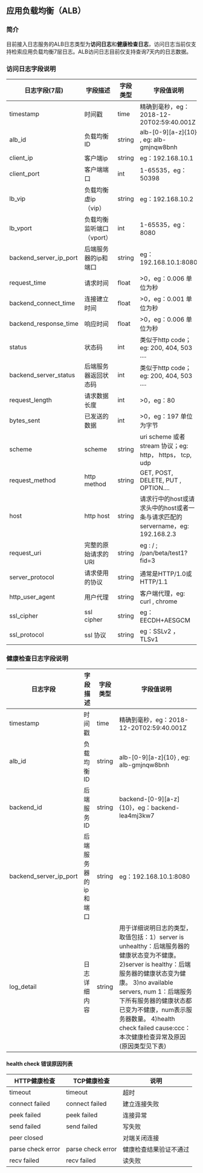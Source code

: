 ## 应用负载均衡（ALB）
### 简介
目前接入日志服务的ALB日志类型为**访问日志**和**健康检查日志**，访问日志当前仅支持检索应用负载均衡7层日志。ALB访问日志目前仅支持查询7天内的日志数据。

### 访问日志字段说明
日志字段(7层) | 字段描述 | 字段类型 | 字段值说明
-- | -- | -- | --
timestamp  | 时间戳 | time | 精确到毫秒，eg：2018-12-20T02:59:40.001Z
alb_id | 负载均衡ID | string | alb-[0-9][a-z]{10} , eg: alb-gmjnqw8bnh
client_ip | 客户端ip | string | eg：192.168.10.1
client_port | 客户端端口 | int | 1-65535，eg：50398
lb_vip | 负载均衡虚ip（vip） | string | eg：192.168.10.2
lb_vport | 负载均衡监听端口（vport） | int | 1-65535，eg：8080
backend_server_ip_port | 后端服务器的ip和端口 | string | eg：192.168.10.1:8080
request_time | 请求时间 | float | >0，eg：0.006 单位为秒
backend_connect_time | 连接建立时间 | float | >0，eg：0.001 单位为秒
backend_response_time | 响应时间 | float | >0，eg：0.006 单位为秒
status | 状态码 | int | 类似于http code； eg: 200, 404, 503 ....
backend_server_status | 后端服务器返回状态码 | int | 类似于http code；eg: 200, 404, 503 ....
request_length | 请求数据长度 | int | >0，eg：80
bytes_sent | 已发送的数据 | int | >0，eg：197 单位为字节
scheme | scheme | string | uri scheme 或者 stream 协议；eg: http， https， tcp, udp
request_method | http method | string | GET, POST, DELETE, PUT , OPTION....
host | http host | string | 请求行中的host或请求头中的host或者一条与请求匹配的servername，eg: 192.168.2.3
request_uri | 完整的原始请求的URI | string | eg : / ; /pan/beta/test1?fid=3
server_protocol | 请求使用的协议 | string | 通常是HTTP/1.0或HTTP/1.1
http_user_agent | 用户代理 | string | 客户端代理，eg: curl , chrome
ssl_cipher | ssl cipher | string | eg：EECDH+AESGCM
ssl_protocol | ssl 协议 | string | eg：SSLv2 ，TLSv1 

### 健康检查日志字段说明
日志字段| 字段描述 | 字段类型 | 字段值说明
-- | -- | -- | --
timestamp | 时间戳 | time | 精确到毫秒，eg：2018-12-20T02:59:40.001Z
alb_id | 负载均衡ID | string | alb-[0-9][a-z]{10} , eg: alb-gmjnqw8bnh
backend_id | 后端服务ID | string |backend-[0-9][a-z]{10}，eg：backend-lea4mj3kw7
backend_server_ip_port | 后端服务器的ip和端口 |string |  eg：192.168.10.1:8080|
log_detail |  日志详细内容 | string | 用于详细说明日志的类型，取值包括：1）server is unhealthy：后端服务器的健康状态变为不健康。 2)server is healthy：后端服务器的健康状态变为健康。 3)no available servers, num 1：后端服务下所有服务器的健康状态都已变为不健康，num表示服务器数量。 4)health check failed cause:ccc：本次健康检查异常及原因(原因类型见下表) 

#### health check 错误原因列表
HTTP健康检查| TCP健康检查 |说明
-- | -- | -- 
timeout | timeout | 超时
connect failed |  connect failed | 建立连接失败
peek failed | peek failed | 连接异常 
send failed | send failed | 写失败 
peer closed  |           | 对端关闭连接 
parse check error	 |parse check error | 健康检查结果验证不通过
recv failed |recv failed |  读失败 




